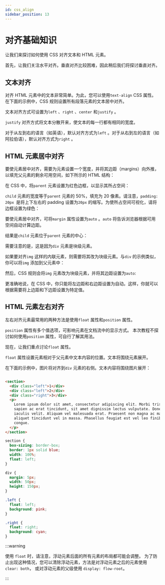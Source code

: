 ```yaml
---
id: css_align
sidebar_position: 13
---
```


# 对齐基础知识


让我们来探讨如何使用 CSS 对齐文本和 HTML 元素。

首先，让我们关注水平对齐。垂直对齐比较困难，因此稍后我们将探讨垂直对齐。

## 文本对齐

对齐 HTML 元素中的文本非常简单。为此，您可以使用`text-align` CSS 属性。在下面的示例中，CSS 规则设置所有段落元素的文本居中对齐。


文本对齐方式可设置为`left` 、`right` 、`center` 和`justify` 。

`justify` 对齐方式将文本分散开来，使文本的每一行都有相同的宽度。

对于从左到右的语言（如英语），默认对齐方式为`left` 。对于从右到左的语言（如阿拉伯语），默认对齐方式为`right` 。

## HTML 元素居中对齐

要使元素居中对齐，需要为元素设置一个宽度，并将其边距（margins）向外推，以填充父元素的剩余可用空间，如下所示的 HTML 结构：



在 CSS 中，将`parent` 元素设置为红色边框，以显示其所占空间：


`child` 元素的宽度等于`parent` 元素的 50%，填充为 20 像素。请注意，`padding: 20px `是将上下左右的 padding 设置为`20px` 的缩写。为使所占空间可视化，请将边框设置为绿色：



要使元素居中对齐，可将`margin` 属性设置为`auto` 。`auto` 将告诉浏览器根据可用空间自动计算边距。


结果是`child` 元素位于`parent` 元素的中心：


需要注意的是，这是因为`div` 元素是块级元素。  

如果要对齐`img` 这样的内联元素，则需要将其改为块级元素。与`div` 的示例类似，你可以将`img` 添加到父元素中：


然后，CSS 规则会将`img` 元素改为块级元素，并将其边距设置为`auto`:

更准确地说，在 CSS 中，你只能将左边距和右边距设置为自动。这样，你就可以根据需要将上边距和下边距设置为特定值。



## HTML 元素左右对齐

左右对齐元素最常用的两种方法是使用`float` 属性和`position` 属性。

`position` 属性有多个值选项，可影响元素在文档流中的显示方式。
本次教程不探讨如何使用`position` 属性，可自行了解其用法。

现在，让我们重点讨论`float` 属性。

`float` 属性设置元素相对于父元素中文本内容的位置。文本将围绕元素展开。

在下面的示例中，图片将对齐到`div` 元素的右侧。文本内容将围绕图片展开：





```html

<section>
  <div class="left">1</div>
  <div class="left">2</div>
  <div class="right">3</div>
  <p>
    Lorem ipsum dolor sit amet, consectetur adipiscing elit. Morbi tristique
    sapien ac erat tincidunt, sit amet dignissim lectus vulputate. Donec id
    iaculis velit. Aliquam vel malesuada erat. Praesent non magna ac massa
    aliquet tincidunt vel in massa. Phasellus feugiat est vel leo finibus
    congue.
  </p>
</section>

```


```css
section {
  box-sizing: border-box;
  border: 1px solid blue;
  width: 100%;
  float: left;
}

div {
  margin: 5px;
  width: 50px;
  height: 150px;
}

.left {
  float: left;
  background: pink;
}

.right {
  float: right;
  background: cyan;
}

```


:::warning

使用 `float` 时，请注意，浮动元素后面的所有元素的布局都可能会调整。
为了防止出现这种情况，您可以清除浮动元素，方法是对浮动元素之后的元素使用 `clear: both`，
或对浮动元素的父级使用 `display: flow-root`。

:::